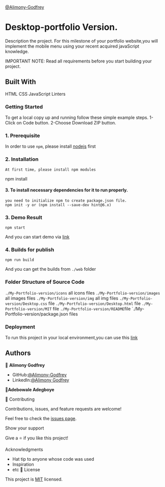 [@Alimony-Godfrey](https://github.com/Godfrey-Alimony)

# Desktop-portfolio Version.

Description the project.
For this milestone of your portfolio website,you will implement the mobile menu using your recent acquired javaScript knowledge.

IMPORTANT NOTE: Read all requirements before you start building your project.

## Built With

HTML
CSS
JavaScript
Linters

### Getting Started

To get a local copy up and running follow these simple example steps. 1-Click on Code button. 2-Choose Download ZIP button.

### 1. Prerequisite

In order to use `npm`, please install [nodejs](https://nodejs.org/en/download/) first

### 2. Installation

```
At first time, please install npm modules
```

npm install

#### 3. To install necessary dependencies for it to run properly.

```
you need to initialize npm to create package.json file.
npm init -y or (npm install --save-dev hint@6.x)
```

### 3. Demo Result

```
npm start
```

And you can start demo via [link](https://godfrey-alimony.github.io/Desktop-Portfolio-Version/)

### 4. Builds for publish

```
npm run build

```

And you can get the builds from `./web` folder

### Folder Structure of Source Code

`./My-Portfolio-version/icons` all icons files
`./My-Portfolio-version/images` all images files
`./My-Portfolio-version/img` all img files
`./My-Portfolio-version/Desktop.css` file
`./My-Portfolio-version/Desktop.html` file
`./My-Portfolio-version/MIT` file
`./My-Portfolio-version/README`file
`./My-Portfolio-version/package.json files

### Deployment

To run this project in your local environment,you can use this [link](https://godfrey-alimony.github.io/Desktop-Portfolio-Version/)

## Authors

👤 **Alimony Godfrey**


- GitHub:[@Alimony-Godfrey](https://github.com/Godfrey-Alimony)
- LinkedIn:[@Alimony Godfrey](https://www.linkedin.com/in/alimony-godfrey-8aba3136)

👤**Adebowale Adegboye**

🤝 Contributing

Contributions, issues, and feature requests are welcome!

Feel free to check the [issues page](../../issues/).

Show your support

Give a ⭐️ if you like this project!

Acknowledgments

- Hat tip to anyone whose code was used
- Inspiration
- etc
  📝 License

This project is [MIT](./MIT.md) licensed.

```

```
